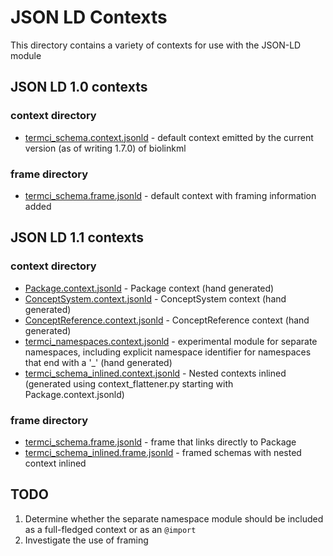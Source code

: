 # JSON LD Contexts
This directory contains a variety of contexts for use with the JSON-LD module

## JSON LD 1.0 contexts
### context directory
* [termci_schema.context.jsonld]() - default context emitted by the current version (as of writing 1.7.0) of biolinkml

### frame directory  
* [termci_schema.frame.jsonld]() - default context with framing information added

## JSON LD 1.1 contexts
### context directory
* [Package.context.jsonld]() - Package context (hand generated)
* [ConceptSystem.context.jsonld]() - ConceptSystem context (hand generated)
* [ConceptReference.context.jsonld]() - ConceptReference context (hand generated)
* [termci_namespaces.context.jsonld]() - experimental module for separate namespaces, including explicit namespace
  identifier for namespaces that end with a '_' (hand generated)
* [termci_schema_inlined.context.jsonld]() - Nested contexts inlined (generated using context_flattener.py starting
  with Package.context.jsonld)
  
### frame directory
* [termci_schema.frame.jsonld]() - frame that links directly to Package
* [termci_schema_inlined.frame.jsonld]() - framed schemas with nested context inlined



## TODO
1) Determine whether the separate namespace module should be included as a full-fledged context or as an `@import`
2) Investigate the use of framing 